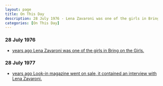 ```yaml
---
layout: page
title: On This Day
description: 28 July 1976 - Lena Zavaroni was one of the girls in Bring on the Girls. 28 July 1977 - Look-in magazine went on sale, it contained an interview with Lena Zavaroni.
categories: [On This Day]
---
```


### 28 July 1976
* [<span id="age1"></span> years ago Lena Zavaroni was one of the girls in Bring on the Girls.](/thames%20television/1976/07/28/bring-on-the-girls.html)

### 28 July 1977
* [<span id="age2"></span> years ago Look-in magazine went on sale, it contained an interview with Lena Zavaroni.](/magazines/look-in/1977/07/30/look-in.html)

<!-- Script for calculating number of years ago -->
<script>
var dob = '19760728';
var year = Number(dob.substr(0, 4));
var month = Number(dob.substr(4, 2)) - 1;
var day = Number(dob.substr(6, 2));
var today = new Date();
var age1 = today.getFullYear() - year;
if (today.getMonth() < month || (today.getMonth() == month && today.getDate() < day)) {
age1--;
}
document.getElementById("age1").innerHTML=age1;

var dob = '19770728';
var year = Number(dob.substr(0, 4));
var month = Number(dob.substr(4, 2)) - 1;
var day = Number(dob.substr(6, 2));
var today = new Date();
var age2 = today.getFullYear() - year;
if (today.getMonth() < month || (today.getMonth() == month && today.getDate() < day)) {
age2--;
}
document.getElementById("age2").innerHTML=age2;
</script>

